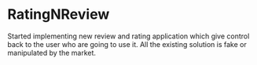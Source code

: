 # RatingNReview
Started implementing new review and rating application which give control back to the user who are going to use it. All the existing solution is fake or manipulated by the market.
